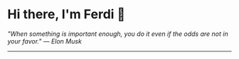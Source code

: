 <h1>Hi there, I'm Ferdi 👋</h1>

<p><em>
  "When something is important enough, you do it even if the odds are not in your favor." — Elon Musk
</em></p>

---
